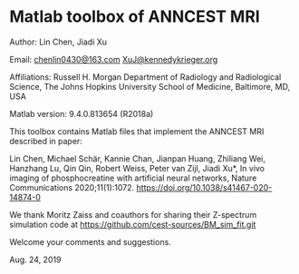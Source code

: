 # Matlab toolbox of ANNCEST MRI 

Author: Lin Chen, Jiadi Xu

Email:  chenlin0430@163.com   XuJ@kennedykrieger.org

Affiliations:
Russell H. Morgan Department of Radiology and Radiological Science, The Johns Hopkins University School of Medicine, Baltimore, MD, USA

Matlab version: 9.4.0.813654 (R2018a)

This toolbox contains Matlab files that implement the ANNCEST MRI described in paper:

Lin Chen, Michael Schär, Kannie Chan, Jianpan Huang, Zhiliang Wei, Hanzhang Lu, Qin Qin, Robert Weiss, Peter van Zijl, Jiadi Xu*, In vivo imaging of phosphocreatine with artificial neural networks, Nature Communications 2020;11(1):1072. https://doi.org/10.1038/s41467-020-14874-0

We thank Moritz Zaiss and coauthors for sharing their Z-spectrum simulation code at https://github.com/cest-sources/BM_sim_fit.git

Welcome your comments and suggestions.


Aug. 24, 2019
